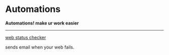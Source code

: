 <h1>Automations</h1>

__Automations! make ur work easier__

------

<a href="">web status checker</a>

sends email when your web fails. 


